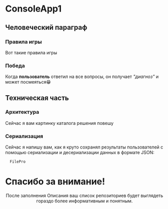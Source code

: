 # ConsoleApp1

## Человеческий параграф
### Правила игры
Вот такие правила игры


### Победа
Когда **пользователь** ответил на все вопросы, он получает _"диагноз"_ и может посмеяться😁

## Техническая часть
### Архитектура
Сейчас я вам картинку каталога решения повешу

### Сериализация

Сейчас я напишу вам, как я круто сохранял результаты пользователей с помощью сериализации и десериализации данных в формате JSON:

      FilePro


<h1>Спасибо за внимание!</h1>
<div align="center">После заполнения Описания ваш список репозиториев будет выглядеть гораздо более информативным и понятным.</div>
